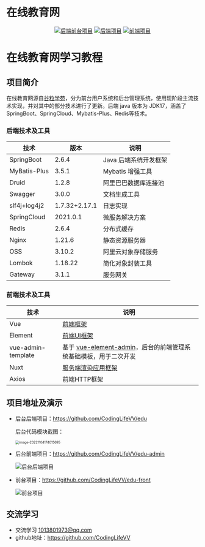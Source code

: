 # 在线教育网
<p style="text-align:center;">
    <a href="https://github.com/CodingLifeVV/edu-admin/tree/master"><img src="https://img.shields.io/badge/%E5%90%8E%E7%AB%AF%E5%89%8D%E5%8F%B0%E9%A1%B9%E7%9B%AE-edu--admin-blue" alt="后端前台项目"></a>
    <a href="https://github.com/CodingLifeVV/edu"><img src="https://img.shields.io/badge/%E5%90%8E%E7%AB%AF%E9%A1%B9%E7%9B%AE-edu-orange" alt="后端项目"></a>
    <a href="https://github.com/CodingLifeVV/edu-front"><img src="https://img.shields.io/badge/%E5%89%8D%E7%AB%AF%E9%A1%B9%E7%9B%AE-edu--front-brightgreen" alt="前端项目"></a>
</p>

# 在线教育网学习教程


## 项目简介

在线教育网源自[谷粒学苑](https://www.bilibili.com/video/BV1dQ4y1A75e/?spm_id_from=333.999.0.0&vd_source=abf2b3c27024a82e5c3803d588ff8453)，分为前台用户系统和后台管理系统，使用现阶段主流技术实现，并对其中的部分技术进行了更新。后端 java 版本为 JDK17，涵盖了 SpringBoot、SpringCloud、Mybatis-Plus、Redis等技术。

### 后端技术及工具

| 技术         | 版本          | 说明                  |
| ------------ | ------------- | --------------------- |
| SpringBoot   | 2.6.4         | Java 后端系统开发框架 |
| MyBatis-Plus | 3.5.1         | Mybatis 增强工具      |
| Druid        | 1.2.8         | 阿里巴巴数据库连接池  |
| Swagger      | 3.0.0         | 文档生成工具          |
| slf4j+log4j2 | 1.7.32+2.17.1 | 日志实现              |
| SpringCloud  | 2021.0.1      | 微服务解决方案        |
| Redis        | 2.6.4         | 分布式缓存            |
| Nginx        | 1.21.6        | 静态资源服务器        |
| OSS          | 3.10.2        | 阿里云对象存储服务    |
| Lombok       | 1.18.22       | 简化对象封装工具      |
| Gateway      | 3.1.1         | 服务网关              |

### 前端技术及工具

| 技术               | 说明                                                         |
| ------------------ | ------------------------------------------------------------ |
| Vue                | [前端框架]( 	https://vuejs.org/)                          |
| Element            | [前端UI框架](https://element.eleme.io)                       |
| vue-admin-template | 基于 [vue-element-admin](https://panjiachen.github.io/vue-element-admin-site/zh/)，后台的前端管理系统基础模板，用于二次开发 |
| Nuxt               | [服务端渲染应用框架](https://www.nuxtjs.cn/guide)            |
| Axios              | 前端HTTP框架                                                 |

## 项目地址及演示

- 后台后端项目：<a href="https://github.com/CodingLifeVV/edu" target="_blank">https://github.com/CodingLifeVV/edu</a>

  后台代码模块截图：

  <img src="https://eduimage1.oss-cn-beijing.aliyuncs.com/img/image-20221104174015695.png" alt="image-20221104174015695" style="zoom:60%;" />

- 后台前端项目：<a href="https://github.com/CodingLifeVV/edu-admin" target="_blank">https://github.com/CodingLifeVV/edu-admin</a>

  ![后台后端项目](https://eduimage1.oss-cn-beijing.aliyuncs.com/img/Nov-04-2022%2017-27-55.gif)

- 前台项目：<a href="https://github.com/CodingLifeVV/edu-front" target="_blank">https://github.com/CodingLifeVV/edu-front</a>

  ![前台项目](https://eduimage1.oss-cn-beijing.aliyuncs.com/img/Nov-04-2022%2017-35-35.gif)

## 交流学习

- 交流学习 1013801973@qq.com
- github地址：https://github.com/CodingLifeVV
